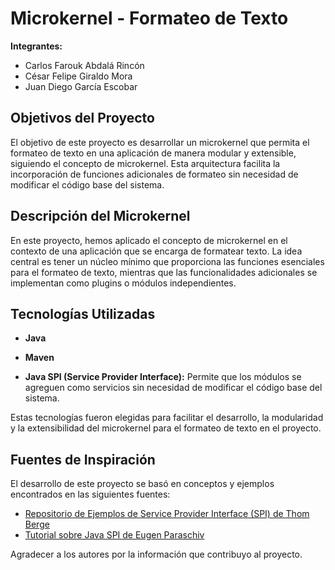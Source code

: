 # Microkernel - Formateo de Texto

**Integrantes:**
- Carlos Farouk Abdalá Rincón
- César Felipe Giraldo Mora
- Juan Diego García Escobar

## Objetivos del Proyecto

El objetivo de este proyecto es desarrollar un microkernel que permita el formateo de texto en una aplicación de manera modular y extensible, siguiendo el concepto de microkernel. Esta arquitectura facilita la incorporación de funciones adicionales de formateo sin necesidad de modificar el código base del sistema.

## Descripción del Microkernel

En este proyecto, hemos aplicado el concepto de microkernel en el contexto de una aplicación que se encarga de formatear texto. La idea central es tener un núcleo mínimo que proporciona las funciones esenciales para el formateo de texto, mientras que las funcionalidades adicionales se implementan como plugins o módulos independientes.

## Tecnologías Utilizadas

- **Java** 

- **Maven** 

- **Java SPI (Service Provider Interface):** Permite que los módulos se agreguen como servicios sin necesidad de modificar el código base del sistema.

Estas tecnologías fueron elegidas para facilitar el desarrollo, la modularidad y la extensibilidad del microkernel para el formateo de texto en el proyecto.

## Fuentes de Inspiración

El desarrollo de este proyecto se basó en conceptos y ejemplos encontrados en las siguientes fuentes:

- [Repositorio de Ejemplos de Service Provider Interface (SPI) de Thom Berge](https://github.com/thombergs/code-examples/tree/master/core-java/service-provider-interface)
- [Tutorial sobre Java SPI de Eugen Paraschiv](https://github.com/eugenp/tutorials/tree/master/java-spi)

Agradecer a los autores por la información que contribuyo al proyecto.
